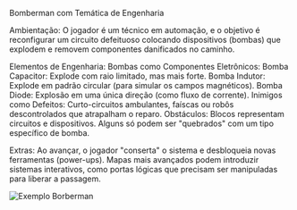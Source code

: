 Bomberman com Temática de Engenharia

  Ambientação:
  O jogador é um técnico em automação, e o objetivo é reconfigurar um circuito defeituoso colocando dispositivos (bombas) que explodem e removem componentes danificados no caminho.

  Elementos de Engenharia:
      Bombas como Componentes Eletrônicos:
          Bomba Capacitor: Explode com raio limitado, mas mais forte.
          Bomba Indutor: Explode em padrão circular (para simular os campos magnéticos).
          Bomba Diode: Explosão em uma única direção (como fluxo de corrente).
      Inimigos como Defeitos:
          Curto-circuitos ambulantes, faíscas ou robôs descontrolados que atrapalham o reparo.
      Obstáculos:
          Blocos representam circuitos e dispositivos. Alguns só podem ser "quebrados" com um tipo específico de bomba.

  Extras:
      Ao avançar, o jogador "conserta" o sistema e desbloqueia novas ferramentas (power-ups).
  Mapas mais avançados podem introduzir sistemas interativos, como portas lógicas que precisam ser manipuladas para liberar a passagem.

![Exemplo Borberman]([https://exemplo.com/logo.png](https://s2-techtudo.glbimg.com/ZJH3NS91RE-QV6wXkmmiu68zgjI=/0x0:695x457/600x0/smart/filters:gifv():strip_icc()/i.s3.glbimg.com/v1/AUTH_08fbf48bc0524877943fe86e43087e7a/internal_photos/bs/2021/M/8/fZoFJGTcuGl1z7cY6Ixw/2016-03-17-curiosidades-bomberman.jpg))
